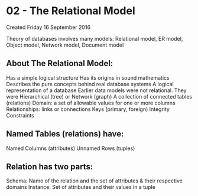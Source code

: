 # 02 - The Relational Model
Created Friday 16 September 2016

Theory of databases involves many models: Relational model, ER model, Object model, Network model, Document model

About The Relational Model:
---------------------------
Has a simple logical structure
Has its origins in sound mathematics
Describes the pure concepts behind real database systems
A logical representation of a database
Earlier data models were not relational. They were Hierarchical (tree) or Network (graph)
A collection of connected tables (relations)
Domain: a set of allowable values for one or more columns
Relationships: links or connections
Keys (primary, foreign)
Integrity Constraints


Named Tables (relations) have:
------------------------------
Named Columns (attributes)
Unnamed Rows (tuples)
	


Relation has two parts:
-----------------------
Schema: Name of the relation and the set of attributes & their respective domains
Instance: Set of attributes and their values in a tuple

